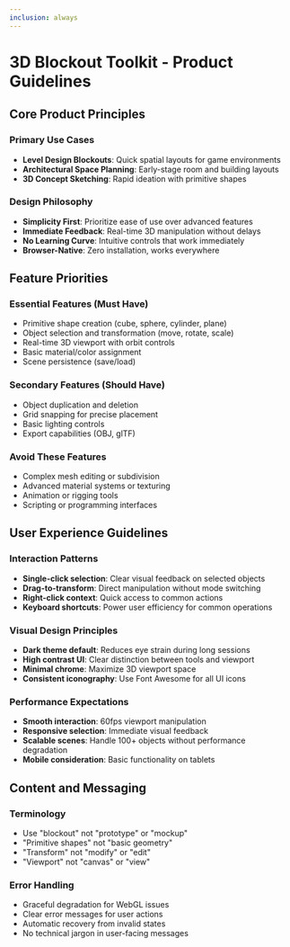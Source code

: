 ```yaml
---
inclusion: always
---
```


# 3D Blockout Toolkit - Product Guidelines

## Core Product Principles

### Primary Use Cases
- **Level Design Blockouts**: Quick spatial layouts for game environments
- **Architectural Space Planning**: Early-stage room and building layouts
- **3D Concept Sketching**: Rapid ideation with primitive shapes

### Design Philosophy
- **Simplicity First**: Prioritize ease of use over advanced features
- **Immediate Feedback**: Real-time 3D manipulation without delays
- **No Learning Curve**: Intuitive controls that work immediately
- **Browser-Native**: Zero installation, works everywhere

## Feature Priorities

### Essential Features (Must Have)
- Primitive shape creation (cube, sphere, cylinder, plane)
- Object selection and transformation (move, rotate, scale)
- Real-time 3D viewport with orbit controls
- Basic material/color assignment
- Scene persistence (save/load)

### Secondary Features (Should Have)
- Object duplication and deletion
- Grid snapping for precise placement
- Basic lighting controls
- Export capabilities (OBJ, glTF)

### Avoid These Features
- Complex mesh editing or subdivision
- Advanced material systems or texturing
- Animation or rigging tools
- Scripting or programming interfaces

## User Experience Guidelines

### Interaction Patterns
- **Single-click selection**: Clear visual feedback on selected objects
- **Drag-to-transform**: Direct manipulation without mode switching
- **Right-click context**: Quick access to common actions
- **Keyboard shortcuts**: Power user efficiency for common operations

### Visual Design Principles
- **Dark theme default**: Reduces eye strain during long sessions
- **High contrast UI**: Clear distinction between tools and viewport
- **Minimal chrome**: Maximize 3D viewport space
- **Consistent iconography**: Use Font Awesome for all UI icons

### Performance Expectations
- **Smooth interaction**: 60fps viewport manipulation
- **Responsive selection**: Immediate visual feedback
- **Scalable scenes**: Handle 100+ objects without performance degradation
- **Mobile consideration**: Basic functionality on tablets

## Content and Messaging

### Terminology
- Use "blockout" not "prototype" or "mockup"
- "Primitive shapes" not "basic geometry"
- "Transform" not "modify" or "edit"
- "Viewport" not "canvas" or "view"

### Error Handling
- Graceful degradation for WebGL issues
- Clear error messages for user actions
- Automatic recovery from invalid states
- No technical jargon in user-facing messages